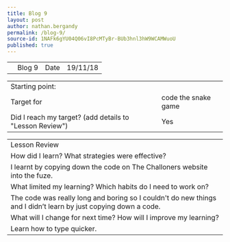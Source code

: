 ```yaml
---
title: Blog 9
layout: post
author: nathan.bergandy
permalink: /blog-9/
source-id: 1NAFk6gYU04Q06vI8PcMTyBr-BUb3hnl3hW9WCAMWuoU
published: true
---
```

<table>
  <tr>
    <td></td>
    <td>Blog 9</td>
    <td>Date</td>
    <td>19/11/18</td>
  </tr>
</table>


<table>
  <tr>
    <td>Starting point:</td>
    <td></td>
  </tr>
  <tr>
    <td>Target for </td>
    <td>code the snake game</td>
  </tr>
  <tr>
    <td>Did I reach my target? 
(add details to "Lesson Review")</td>
    <td> Yes </td>
  </tr>
</table>


<table>
  <tr>
    <td>Lesson Review</td>
  </tr>
  <tr>
    <td>How did I learn? What strategies were effective? </td>
  </tr>
  <tr>
    <td>I learnt by copying down the code on The Challoners website into the fuze.</td>
  </tr>
  <tr>
    <td>What limited my learning? Which habits do I need to work on? </td>
  </tr>
  <tr>
    <td>The code was really long and boring so I couldn't do new things and I didn’t learn by just copying down a code.</td>
  </tr>
  <tr>
    <td>What will I change for next time? How will I improve my learning?</td>
  </tr>
  <tr>
    <td>Learn how to type quicker.</td>
  </tr>
</table>


